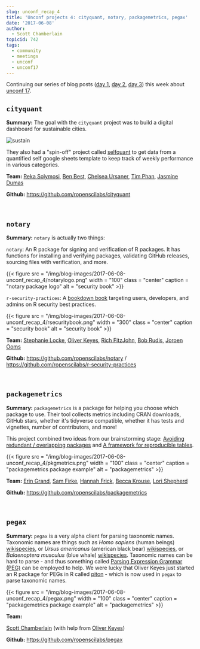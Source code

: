 ```yaml
---
slug: unconf_recap_4
title: 'Unconf projects 4: cityquant, notary, packagemetrics, pegax'
date: '2017-06-08'
author:
  - Scott Chamberlain
topicid: 742
tags:
  - community
  - meetings
  - unconf
  - unconf17
---
```


Continuing our series of blog posts ([day 1](/blog/2017/06/05/unconf_recap_1), [day 2](/blog/2017/06/06/unconf_recap_2), [day 3](/blog/2017/06/07/unconf_projects_3)) this week about [unconf 17](/blog/2017/06/02/unconf2017).


## `cityquant`
**Summary:**  The goal with the `cityquant` project was to build a digital dashboard for sustainable cities.

![sustain](https://sustainsb.github.io/images/scores_flower-plot_sbcounty.png)

They also had a "spin-off" project called [selfquant](https://github.com/maczokni/selfquant) to get data from a quantified self google sheets template to keep track of weekly performance in various categories.

**Team:** [Reka Solymosi](https://github.com/maczokni), [Ben Best](https://github.com/bbest), [Chelsea Ursaner](https://github.com/chursaner), [Tim Phan](https://github.com/timphan), [Jasmine Dumas](https://github.com/jasdumas)

**Github:** <https://github.com/ropenscilabs/cityquant>

&nbsp;

## `notary`

**Summary:** `notary` is actually two things:

`notary`: An R package for signing and verification of R packages. It has functions for installing and verifying packages, validating GitHub releases, sourcing files with verification, and more.

{{< figure src = "/img/blog-images/2017-06-08-unconf_recap_4/notarylogo.png" width = "100" class = "center" caption = "notary package logo" alt = "security book" >}}

`r-security-practices`: A [bookdown book](https://ropenscilabs.github.io/r-security-practices/index.html) targeting users, developers, and admins on R security best practices.

{{< figure src = "/img/blog-images/2017-06-08-unconf_recap_4/rsecuritybook.png" width = "300" class = "center" caption = "security book" alt = "security book" >}}

**Team:** [Stephanie Locke](https://github.com/stephlocke), [Oliver Keyes](https://github.com/Ironholds), [Rich FitzJohn](https://github.com/richfitz), [Bob Rudis](https://github.com/hrbrmstr), [Joroen Ooms](https://github.com/jeroen)

**Github:** <https://github.com/ropenscilabs/notary> / <https://github.com/ropenscilabs/r-security-practices>

&nbsp;

## `packagemetrics`

**Summary:**  `packagemetrics` is a package for helping you choose which package to use. Their tool collects metrics including CRAN downloads, GitHub stars, whether it's tidyverse compatible, whether it has tests and vignettes, number of contributors, and more!

This project combined two ideas from our brainstorming stage: [Avoiding redundant / overlapping packages](https://github.com/ropensci/unconf17/issues/78) and [A framework for reproducible tables](https://github.com/ropensci/unconf17/issues/69).

{{< figure src = "/img/blog-images/2017-06-08-unconf_recap_4/pkgmetrics.png" width = "100" class = "center" caption = "packagemetrics package example" alt = "packagemetrics" >}}

**Team:** [Erin Grand](https://github.com/eringrand), [Sam Firke](https://github.com/sfirke), [Hannah Frick](https://github.com/hfrick), [Becca Krouse](https://github.com/bzkrouse), [Lori Shepherd](https://github.com/lshep)

**Github:** <https://github.com/ropenscilabs/packagemetrics>

&nbsp;

## `pegax`

**Summary:**  `pegax` is a very alpha client for parsing taxonomic names. Taxonomic names are things such as _Homo sapiens_ (human beings) [wikispecies](https://species.wikimedia.org/wiki/Homo_sapiens), or _Ursus americanus_ (american black bear) [wikispecies](https://species.wikimedia.org/wiki/Ursus_americanus), or _Balaenoptera musculus_ (blue whale) [wikispecies](https://species.wikimedia.org/wiki/Balaenoptera_musculus). Taxonomic names can be hard to parse - and thus something called [Parsing Expression Grammar (PEG)](https://en.wikipedia.org/wiki/Parsing_expression_grammar) can be employed to help. We were lucky that Oliver Keyes just started an R package for PEGs in R called [piton](https://github.com/Ironholds/piton) - which is now used in `pegax` to parse taxonomic names.

{{< figure src = "/img/blog-images/2017-06-08-unconf_recap_4/pegax.png" width = "100" class = "center" caption = "packagemetrics package example" alt = "packagemetrics" >}}

**Team:**

[Scott Chamberlain](https://github.com/sckott) (with help from [Oliver Keyes](https://github.com/kellobri))

**Github:** <https://github.com/ropenscilabs/pegax>

